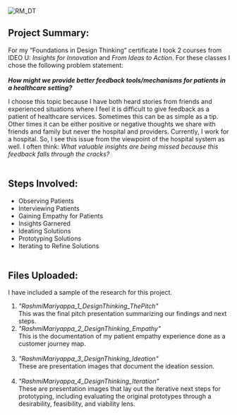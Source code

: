 ![RM_DT](https://github.com/portfolioRM/DesignThinking-PatientFeedback/assets/164821000/6fcc7963-d775-4754-81d7-937eb4003ccc)

## Project Summary:
For my “Foundations in Design Thinking” certificate I took 2 courses from IDEO U: *Insights for Innovation* and *From Ideas to Action*. For these classes I chose the following problem statement:<br><br>
***How might we provide better feedback tools/mechanisms for patients in a healthcare setting?***

I choose this topic because I have both heard stories from friends and experienced situations where I feel it is difficult to give feedback as a patient of healthcare services. Sometimes this can be as simple as a tip. Other times it can be either positive or negative thoughts we share with friends and family but never the hospital and providers. Currently, I work for a hospital. So, I see this issue from the viewpoint of the hospital system as well. I often think: *What valuable insights are being missed because this feedback falls through the cracks?*
<br><br>
## Steps Involved:
- Observing Patients
- Interviewing Patients
- Gaining Empathy for Patients
- Insights Garnered
- Ideating Solutions
- Prototyping Solutions
- Iterating to Refine Solutions
<br><br>
## Files Uploaded:
I have included a sample of the research for this project.
1.	*"RashmiMariyappa_1_DesignThinking_ThePitch"*<br>
This was the final pitch presentation summarizing our findings and next steps.
2.	*"RashmiMariyappa_2_DesignThinking_Empathy"*<br>
This is the documentation of my patient empathy experience done as a customer journey map.<br><br>
3.	*"RashmiMariyappa_3_DesignThinking_Ideation"*<br>
These are presentation images that document the ideation session.<br><br>
4.	*"RashmiMariyappa_4_DesignThinking_Iteration"*<br>
These are presentation images that lay out the iterative next steps for prototyping, including evaluating the original prototypes through a desirability, feasibility, and viability lens.<br><br>



